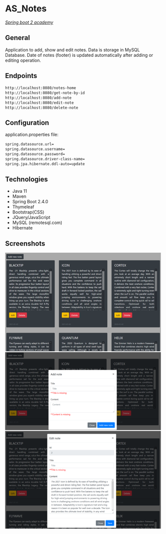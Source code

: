 # AS_Notes 
[*Spring boot 2 academy*](https://www.akademiaspring.pl/)

## General
Application to add, show and edit notes. Data is storage in MySQL Database. Date of notes (footer) is updated 
automatically after adding or editing operation.

## Endpoints
    http://localhost:8080/notes-home
    http://localhost:8080/get-note-by-id
    http://localhost:8080/add-note
    http://localhost:8080/edit-note
    http://localhost:8080/delete-note

## Configuration

application.properties file:

    spring.datasource.url=
    spring.datasource.username=
    spring.datasource.password=
    spring.datasource.driver-class-name=
    spring.jpa.hibernate.ddl-auto=update

## Technologies
- Java 11
- Maven
- Spring Boot 2.4.0
- Thymeleaf
- Bootstrap(CSS)
- JQuery/JavaScript
- MySQL (remotesql.com)
- Hibernate

## Screenshots

![home](./prtScr/1.png "Home")
![add](./prtScr/2.png "Add note")
![edit](./prtScr/3.png "Edit note")
